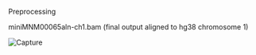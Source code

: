Preprocessing

>>>>
miniMNM00065aln-ch1.bam (final output aligned to hg38 chromosome 1)
>>>>>
![Capture](https://user-images.githubusercontent.com/95637336/164226576-2867a743-b1a4-4884-9802-a8433435688b.PNG)
